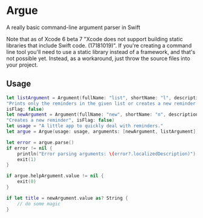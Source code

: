 Argue
=====

A really basic command-line argument parser in Swift

Note that as of Xcode 6 beta 7 "Xcode does not support building static libraries
that include Swift code. (17181019)". If you're creating a command line tool
you'll need to use a static library instead of a framework, and that's not
possible yet. Instead, as a workaround, just throw the source files into your
project.

## Usage

```swift
let listArgument = Argument(fullName: "list", shortName: "l", description:
"Prints only the reminders in the given list or creates a new reminder there",
isFlag: false)
let newArgument = Argument(fullName: "new", shortName: "n", description:
"Creates a new reminder", isFlag: false)
let usage = "A little app to quickly deal with reminders."
let argue = Argue(usage: usage, arguments: [newArgument, listArgument])

let error = argue.parse()
if error != nil {
    println("Error parsing arguments: \(error?.localizedDescription)")
    exit(1)
}

if argue.helpArgument.value != nil {
    exit(0)
}

if let title = newArgument.value as? String {
    // do some magic
}
```
